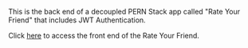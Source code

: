 This is the back end of a decoupled PERN Stack app called "Rate Your Friend" that includes JWT Authentication.

Click  [here](https://github.com/dayanalittle/rate-your-friend-front.git) to access the front end of the Rate Your Friend.
